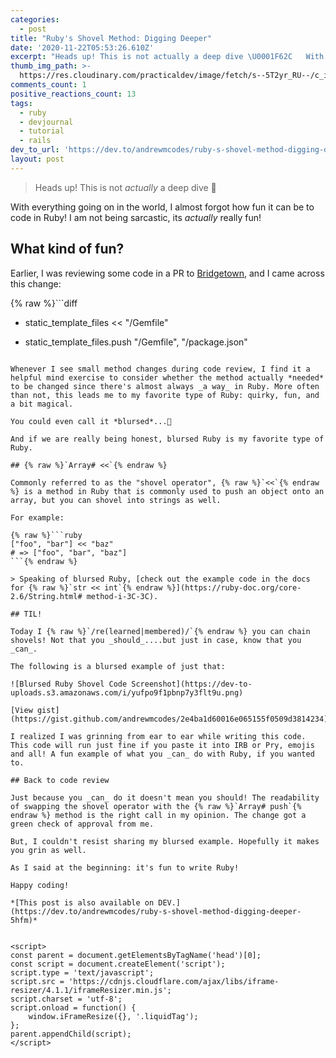 ```yaml
---
categories:
  - post
title: "Ruby's Shovel Method: Digging Deeper"
date: '2020-11-22T05:53:26.610Z'
excerpt: "Heads up! This is not actually a deep dive \U0001F62C   With everything going on in the world, I almost forgo..."
thumb_img_path: >-
  https://res.cloudinary.com/practicaldev/image/fetch/s--5T2yr_RU--/c_imagga_scale,f_auto,fl_progressive,h_420,q_auto,w_1000/https://dev-to-uploads.s3.amazonaws.com/i/bcmmm6rcamq6axlhtswm.png
comments_count: 1
positive_reactions_count: 13
tags:
  - ruby
  - devjournal
  - tutorial
  - rails
dev_to_url: 'https://dev.to/andrewmcodes/ruby-s-shovel-method-digging-deeper-5hfm'
layout: post
---
```


> Heads up! This is not _actually_ a deep dive 😬

With everything going on in the world, I almost forgot how fun it can be to code in Ruby! I am not being sarcastic, its _actually_ really fun!

## What kind of fun?

Earlier, I was reviewing some code in a PR to [Bridgetown](https://github.com/bridgetownrb/bridgetown), and I came across this change:

{% raw %}```diff

- static_template_files << "/Gemfile"

* static_template_files.push "/Gemfile", "/package.json"

````{% endraw %}

Whenever I see small method changes during code review, I find it a helpful mind exercise to consider whether the method actually *needed* to be changed since there's almost always _a way_ in Ruby. More often than not, this leads me to my favorite type of Ruby: quirky, fun, and a bit magical.

You could even call it *blursed*...🤔

And if we are really being honest, blursed Ruby is my favorite type of Ruby.

## {% raw %}`Array# <<`{% endraw %}

Commonly referred to as the "shovel operator", {% raw %}`<<`{% endraw %} is a method in Ruby that is commonly used to push an object onto an array, but you can shovel into strings as well.

For example:

{% raw %}```ruby
["foo", "bar"] << "baz"
# => ["foo", "bar", "baz"]
```{% endraw %}

> Speaking of blursed Ruby, [check out the example code in the docs for {% raw %}`str << int`{% endraw %}](https://ruby-doc.org/core-2.6/String.html# method-i-3C-3C).

## TIL!

Today I {% raw %}`/re(learned|membered)/`{% endraw %} you can chain shovels! Not that you _should_....but just in case, know that you _can_.

The following is a blursed example of just that:

![Blursed Ruby Shovel Code Screenshot](https://dev-to-uploads.s3.amazonaws.com/i/yufpo9f1pbnp7y3flt9u.png)

[View gist](https://gist.github.com/andrewmcodes/2e4ba1d60016e065155f0509d3814234)

I realized I was grinning from ear to ear while writing this code. This code will run just fine if you paste it into IRB or Pry, emojis and all! A fun example of what you _can_ do with Ruby, if you wanted to.

## Back to code review

Just because you _can_ do it doesn't mean you should! The readability of swapping the shovel operator with the {% raw %}`Array# push`{% endraw %} method is the right call in my opinion. The change got a green check of approval from me.

But, I couldn't resist sharing my blursed example. Hopefully it makes you grin as well.

As I said at the beginning: it's fun to write Ruby!

Happy coding!

*[This post is also available on DEV.](https://dev.to/andrewmcodes/ruby-s-shovel-method-digging-deeper-5hfm)*


<script>
const parent = document.getElementsByTagName('head')[0];
const script = document.createElement('script');
script.type = 'text/javascript';
script.src = 'https://cdnjs.cloudflare.com/ajax/libs/iframe-resizer/4.1.1/iframeResizer.min.js';
script.charset = 'utf-8';
script.onload = function() {
    window.iFrameResize({}, '.liquidTag');
};
parent.appendChild(script);
</script>
````
